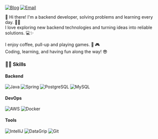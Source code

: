 [![Blog](https://img.shields.io/badge/Blog-000000?style=flat-square&logo=macys&logoColor=white)](https://daegwonkim.tistory.com)
[![Email](https://img.shields.io/badge/daegwonkim.dev@gmail.com-EA4335?style=flat-square&logo=gmail&logoColor=white)](mailto:daegwonkim.dev@gmail.com)

👋 Hi there! I'm a backend developer, solving problems and learning every day. 🧑‍💻  
I love exploring new backend technologies and turning ideas into reliable solutions. 💻✨

I enjoy coffee, pull-up and playing games. 💪 🎮  
Coding, learning, and having fun along the way! 😎

### 🧙‍♂️ Skills

#### Backend
![Java](https://img.shields.io/badge/Java-007396?style=flat-square&logo=java&logoColor=white)
![Spring](https://img.shields.io/badge/Spring-6DB33F?style=flat-square&logo=spring&logoColor=white)
![PostgreSQL](https://img.shields.io/badge/PostgreSQL-4169E1?style=flat-square&logo=postgresql&logoColor=white)
![MySQL](https://img.shields.io/badge/MySQL-4479A1?style=flat-square&logo=mysql&logoColor=white)

#### DevOps
![AWS](https://img.shields.io/badge/AWS-F38020?style=flat-square)
![Docker](https://img.shields.io/badge/Docker-2496ED?style=flat-square&logo=docker&logoColor=white)

#### Tools
![IntelliJ](https://img.shields.io/badge/IntelliJ-000000?style=flat-square&logo=intellijidea&logoColor=white)
![DataGrip](https://img.shields.io/badge/DataGrip-000000?style=flat-square&logo=datagrip&logoColor=white)
![Git](https://img.shields.io/badge/Git-F05032?style=flat-square&logo=git&logoColor=white)
